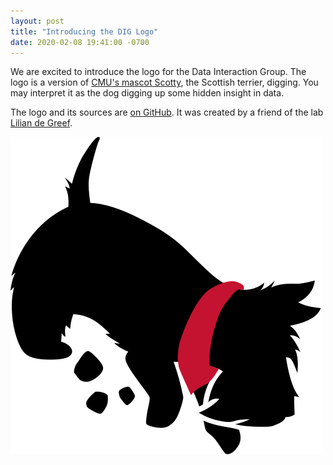 ```yaml
---
layout: post
title: "Introducing the DIG Logo"
date: 2020-02-08 19:41:00 -0700
---
```


We are excited to introduce the logo for the Data Interaction Group. The logo is a version of [CMU's mascot Scotty](https://athletics.cmu.edu/athletics/mascot/index), the Scottish terrier, digging. You may interpret it as the dog digging up some hidden insight in data.

The logo and its sources are [on GitHub](https://github.com/cmudig/logo). It was created by a friend of the lab [Lilian de Greef](https://www.ldegreef.com).

<img src="https://github.com/cmudig/logo/raw/master/export/DIG-light%40500.png" class="w-80" alt="The CMU mascot Scotty, who is a black dog, digging up dirt.">
